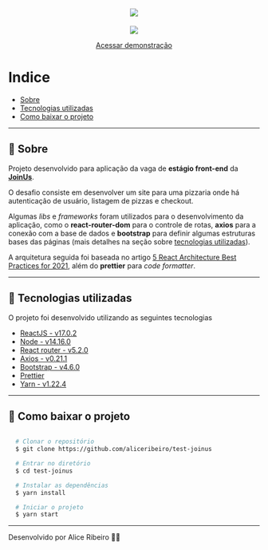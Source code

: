 <h1 align="center"> 
  <img src="https://ik.imagekit.io/aliceribeiro/logoxds-1-removebg_2_nP-qkWejS.png">
</h1>

<div align="center"> 
  <img src="https://ik.imagekit.io/aliceribeiro/Desktop_e_mobile_WtiE2D_pQ.png">

  <a href="https://test-joinus.herokuapp.com/">Acessar demonstração</a>
</div>

# Indice
- [Sobre](#-sobre)
- [Tecnologias utilizadas](#-tecnologias-utilizadas)
- [Como baixar o projeto](#-como-baixar-o-projeto)

---

## 📑 Sobre

Projeto desenvolvido para aplicação da vaga de **estágio front-end** da **[JoinUs](https://joinus.com.br/)**.

O desafio consiste em desenvolver um site para uma pizzaria onde há autenticação de usuário, listagem de pizzas e checkout.

Algumas *libs* e *frameworks* foram utilizados para o desenvolvimento da aplicação, como o **react-router-dom** para o controle de rotas, **axios** para a conexão com a base de dados e **bootstrap** para definir algumas estruturas bases das páginas (mais detalhes na seção sobre [tecnologias utilizadas](#-tecnologias-utilizadas)).

A arquitetura seguida foi baseada no artigo [5 React Architecture Best Practices for 2021](https://www.sitepoint.com/react-architecture-best-practices/), além do **prettier** para *code formatter*.

---

## 🚀 Tecnologias utilizadas

O projeto foi desenvolvido utilizando as seguintes tecnologias

- [ReactJS - v17.0.2](https://reactjs.org)
- [Node - v14.16.0](https://nodejs.org/en/)
- [React router - v5.2.0](https://reactrouter.com/)
- [Axios - v0.21.1](https://github.com/axios/axios)
- [Bootstrap - v4.6.0](https://github.com/axios/axios)
- [Prettier](https://prettier.io/)
- [Yarn - v1.22.4](https://yarnpkg.com/)

---

## 📂 Como baixar o projeto

```bash

  # Clonar o repositório
  $ git clone https://github.com/aliceribeiro/test-joinus

  # Entrar no diretório
  $ cd test-joinus

  # Instalar as dependências
  $ yarn install

  # Iniciar o projeto
  $ yarn start
```

---
Desenvolvido por Alice Ribeiro ✌🏼

